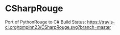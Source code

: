 # CSharpRouge #
Port of PythonRouge to C#
Build Status: https://travis-ci.org/tompinn23/CSharpRouge.svg?branch=master
